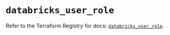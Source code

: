# `databricks_user_role`

Refer to the Terraform Registry for docs: [`databricks_user_role`](https://registry.terraform.io/providers/databricks/databricks/1.76.0/docs/resources/user_role).
